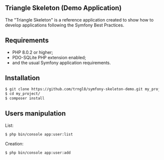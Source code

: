 ## Triangle Skeleton (Demo Application) 

The "Triangle Skeleton" is a reference application created to show how
to develop applications following the Symfony Best Practices.

Requirements
------------

* PHP 8.0.2 or higher;
* PDO-SQLite PHP extension enabled;
* and the usual Symfony application requirements.

Installation
------------

```bash
$ git clone https://github.com/trngl8/symfony-skeleton-demo.git my_project
$ cd my_project/
$ composer install 
```

Users manipulation
--------
List:
```bash
$ php bin/console app:user:list 
```


Creation:
```bash
$ php bin/console app:user:add 
```
